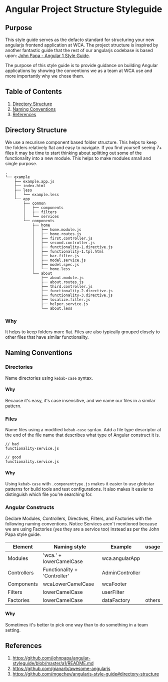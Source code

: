 # Angular Project Structure Styleguide

## Purpose

This style guide serves as the defacto standard for structuring your new angularjs frontend application at WCA. The project structure is inspired by another fantastic guide that the rest of our angularjs codebase is based upon: [John Papa - Angular 1 Style Guide](https://github.com/johnpapa/angular-styleguide/blob/master/a1/README.md).

The purpose of this style guide is to provide guidance on building Angular applications by showing the conventions we as a team at WCA use and more importantly why we chose them.

## Table of Contents

1. [Directory Structure](#directory-structure)
1. [Naming Conventions](#naming-conventions)
1. [References](#references)

## Directory Structure

We use a recurisve component based folder structure. This helps to keep the folders relatively flat and easy to navigate.  If you find yourself seeing 7+ files it may be time to start thinking about splitting out some of the functionality into a new module.  This helps to make modules small and single purpose. 

```
.
└── example
    ├── example.app.js
    ├── index.html
    ├── less
    │   └── example.less
    └── app
        ├── common
        │   ├── components
        │   ├── filters
        │   └── services
        └── components
            ├── home
            │   ├── home.module.js
            │   ├── home.routes.js
            │   ├── first.controller.js
            │   ├── second.controller.js
            │   ├── functionality-1.directive.js
            │   ├── functionality-1.tpl.html
            │   ├── bar.filter.js
            │   ├── model.service.js
            │   ├── model.spec.js
            │   └── home.less
            └── about
                ├── about.module.js
                ├── about.routes.js
                ├── third.controller.js
                ├── functionality-2.directive.js
                ├── functionality-3.directive.js
                ├── localize.filter.js
                ├── helper.service.js
                └── about.less
```

### Why

It helps to keep folders more flat. Files are also typically grouped closely to other files that have similar functionality.

## Naming Conventions

### Directories 

Name directories using `kebab-case` syntax.

#### Why

Because it's easy, it's case insensitive, and we name our files in a similar pattern.

### Files

Name files using a modified `kebab-case` syntax. Add a file type descriptor at the end of the file name that describes what type of Angular construct it is.

```
// bad
functionality-service.js

// good
functionality.service.js
```

#### Why

Using `kebab-case` with `.componenttype.js` makes it easier to use globstar patterns for build tools and test configurations. It also makes it easier to distinguish which file you're searching for.

### Angular Constructs

Declare Modules, Controllers, Directives, Filters, and Factories with the following naming conventions. Notice Services aren't mentioned because we are using Factories (yes they are a service too) instead as per the John Papa style guide.

Element | Naming style | Example | usage
----|------|----|--------
Modules | 'wca.' + lowerCamelCase  | wca.angularApp |
Controllers | Functionality + 'Controller'  | AdminController|
Components | wcaLowerCamelCase  | wcaFooter |
Filters | lowerCamelCase | userFilter |
Factories | lowerCamelCase | dataFactory | others

#### Why

Sometimes it's better to pick one way than to do something in a team setting.

## References

1. https://github.com/johnpapa/angular-styleguide/blob/master/a1/README.md
1. https://github.com/gianarb/awesome-angularjs
1. https://github.com/mgechev/angularjs-style-guide#directory-structure
